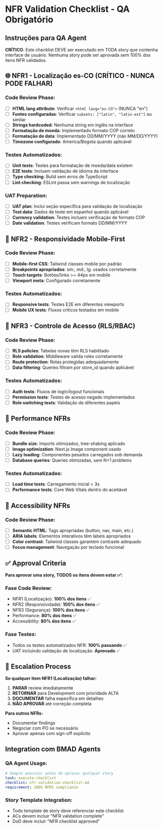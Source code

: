 # NFR Validation Checklist - QA Obrigatório

## Instruções para QA Agent

**CRÍTICO**: Este checklist DEVE ser executado em TODA story que contenha interface de usuário. Nenhuma story pode ser aprovada sem 100% dos itens NFR validados.

## 🌐 NFR1 - Localização es-CO (CRÍTICO - NUNCA PODE FALHAR)

### Code Review Phase:
- [ ] **HTML lang attribute**: Verificar `<html lang="es-CO">` (NUNCA "en")
- [ ] **Fontes configuradas**: Verificar `subsets: ["latin", "latin-ext"]` ou similar
- [ ] **Strings hardcoded**: Nenhuma string em inglês na interface
- [ ] **Formatação de moeda**: Implementado formato COP correto
- [ ] **Formatação de data**: Implementado DD/MM/YYYY (não MM/DD/YYYY)
- [ ] **Timezone configurado**: America/Bogota quando aplicável

### Testes Automatizados:
- [ ] **Unit tests**: Testes para formatação de moeda/data existem
- [ ] **E2E tests**: Incluem validação de idioma da interface
- [ ] **Type checking**: Build sem erros de TypeScript
- [ ] **Lint checking**: ESLint passa sem warnings de localização

### UAT Preparation:
- [ ] **UAT plan**: Inclui seção específica para validação de localização
- [ ] **Test data**: Dados de teste em espanhol quando aplicável
- [ ] **Currency validation**: Testes incluem verificação de formato COP
- [ ] **Date validation**: Testes verificam formato DD/MM/YYYY

## 🔐 NFR2 - Responsividade Mobile-First

### Code Review Phase:
- [ ] **Mobile-first CSS**: Tailwind classes mobile por padrão
- [ ] **Breakpoints apropriados**: sm:, md:, lg: usados corretamente
- [ ] **Touch targets**: Botões/links >= 44px em mobile
- [ ] **Viewport meta**: Configurado corretamente

### Testes Automatizados:
- [ ] **Responsive tests**: Testes E2E em diferentes viewports
- [ ] **Mobile UX tests**: Fluxos críticos testados em mobile

## 🔐 NFR3 - Controle de Acesso (RLS/RBAC)

### Code Review Phase:
- [ ] **RLS policies**: Tabelas novas têm RLS habilitado
- [ ] **Role validation**: Middleware valida roles corretamente
- [ ] **Route protection**: Rotas protegidas adequadamente
- [ ] **Data filtering**: Queries filtram por store_id quando aplicável

### Testes Automatizados:
- [ ] **Auth tests**: Fluxos de login/logout funcionais
- [ ] **Permission tests**: Testes de acesso negado implementados
- [ ] **Role switching tests**: Validação de diferentes papéis

## 🚀 Performance NFRs

### Code Review Phase:
- [ ] **Bundle size**: Imports otimizados, tree-shaking aplicado
- [ ] **Image optimization**: Next.js Image component usado
- [ ] **Lazy loading**: Componentes pesados carregados sob demanda
- [ ] **Database queries**: Queries otimizadas, sem N+1 problems

### Testes Automatizados:
- [ ] **Load time tests**: Carregamento inicial < 3s
- [ ] **Performance tests**: Core Web Vitals dentro do aceitável

## 🎯 Accessibility NFRs

### Code Review Phase:
- [ ] **Semantic HTML**: Tags apropriadas (button, nav, main, etc.)
- [ ] **ARIA labels**: Elementos interativos têm labels apropriados
- [ ] **Color contrast**: Tailwind classes garantem contraste adequado
- [ ] **Focus management**: Navegação por teclado funcional

## ✅ Approval Criteria

**Para aprovar uma story, TODOS os itens devem estar ✅:**

### Fase Code Review:
- NFR1 (Localização): **100% dos itens** ✅
- NFR2 (Responsividade): **100% dos itens** ✅  
- NFR3 (Segurança): **100% dos itens** ✅
- Performance: **80% dos itens** ✅
- Accessibility: **80% dos itens** ✅

### Fase Testes:
- Todos os testes automatizados NFR: **100% passando** ✅
- UAT incluindo validação de localização: **Aprovado** ✅

## 🚨 Escalation Process

**Se qualquer item NFR1 (Localização) falhar:**
1. **PARAR** review imediatamente
2. **RETORNAR** para Development com prioridade ALTA
3. **DOCUMENTAR** falha específica em detalhes
4. **NÃO APROVAR** até correção completa

**Para outros NFRs:**
- Documentar findings
- Negociar com PO se necessário
- Aprovar apenas com sign-off explícito

## Integration com BMAD Agents

### QA Agent Usage:
```yaml
# Sempre executar antes de aprovar qualquer story
task: execute-checklist
checklist: nfr-validation-checklist.md
requirement: 100% NFR1 compliance
```

### Story Template Integration:
- Todo template de story deve referenciar este checklist
- ACs devem incluir "NFR validation complete"
- DoD deve incluir "NFR checklist approved"